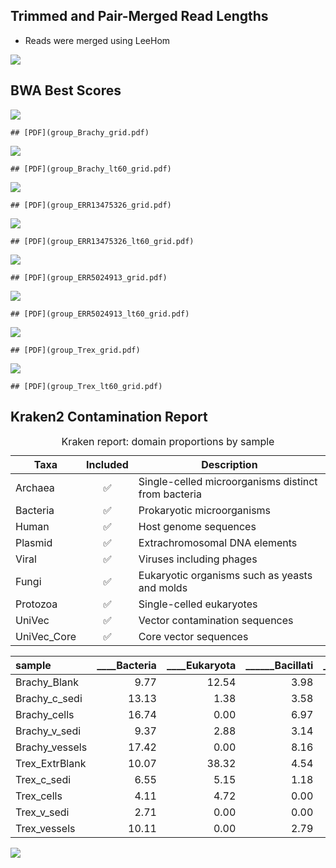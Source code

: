## Trimmed and Pair-Merged Read Lengths

-   Reads were merged using LeeHom

![](README_files/figure-markdown_strict/len-1.png)

## BWA Best Scores

![](README_files/figure-markdown_strict/auth-1.png)

    ## [PDF](group_Brachy_grid.pdf)

![](README_files/figure-markdown_strict/auth-2.png)

    ## [PDF](group_Brachy_lt60_grid.pdf)

![](README_files/figure-markdown_strict/auth-3.png)

    ## [PDF](group_ERR13475326_grid.pdf)

![](README_files/figure-markdown_strict/auth-4.png)

    ## [PDF](group_ERR13475326_lt60_grid.pdf)

![](README_files/figure-markdown_strict/auth-5.png)

    ## [PDF](group_ERR5024913_grid.pdf)

![](README_files/figure-markdown_strict/auth-6.png)

    ## [PDF](group_ERR5024913_lt60_grid.pdf)

![](README_files/figure-markdown_strict/auth-7.png)

    ## [PDF](group_Trex_grid.pdf)

![](README_files/figure-markdown_strict/auth-8.png)

    ## [PDF](group_Trex_lt60_grid.pdf)

## Kraken2 Contamination Report

<table>
<caption>Kraken report: domain proportions by sample</caption>
<colgroup>
<col style="width: 21%" />
<col style="width: 13%" />
<col style="width: 65%" />
</colgroup>
<thead>
<tr>
<th>Taxa</th>
<th style="text-align: center;">Included</th>
<th>Description</th>
</tr>
</thead>
<tbody>
<tr>
<td>Archaea</td>
<td style="text-align: center;">✅</td>
<td>Single-celled microorganisms distinct from bacteria</td>
</tr>
<tr>
<td>Bacteria</td>
<td style="text-align: center;">✅</td>
<td>Prokaryotic microorganisms</td>
</tr>
<tr>
<td>Human</td>
<td style="text-align: center;">✅</td>
<td>Host genome sequences</td>
</tr>
<tr>
<td>Plasmid</td>
<td style="text-align: center;">✅</td>
<td>Extrachromosomal DNA elements</td>
</tr>
<tr>
<td>Viral</td>
<td style="text-align: center;">✅</td>
<td>Viruses including phages</td>
</tr>
<tr>
<td>Fungi</td>
<td style="text-align: center;">✅</td>
<td>Eukaryotic organisms such as yeasts and molds</td>
</tr>
<tr>
<td>Protozoa</td>
<td style="text-align: center;">✅</td>
<td>Single-celled eukaryotes</td>
</tr>
<tr>
<td>UniVec</td>
<td style="text-align: center;">✅</td>
<td>Vector contamination sequences</td>
</tr>
<tr>
<td>UniVec_Core</td>
<td style="text-align: center;">✅</td>
<td>Core vector sequences</td>
</tr>
</tbody>
</table>

<table>
<colgroup>
<col style="width: 13%" />
<col style="width: 11%" />
<col style="width: 12%" />
<col style="width: 14%" />
<col style="width: 17%" />
<col style="width: 19%" />
<col style="width: 10%" />
</colgroup>
<thead>
<tr>
<th style="text-align: left;">sample</th>
<th style="text-align: right;">____Bacteria</th>
<th style="text-align: right;">____Eukaryota</th>
<th style="text-align: right;">______Bacillati</th>
<th style="text-align: right;">______Opisthokonta</th>
<th style="text-align: right;">______Pseudomonadati</th>
<th style="text-align: right;">classified</th>
</tr>
</thead>
<tbody>
<tr>
<td style="text-align: left;">Brachy_Blank</td>
<td style="text-align: right;">9.77</td>
<td style="text-align: right;">12.54</td>
<td style="text-align: right;">3.98</td>
<td style="text-align: right;">12.48</td>
<td style="text-align: right;">5.55</td>
<td style="text-align: right;">22.92</td>
</tr>
<tr>
<td style="text-align: left;">Brachy_c_sedi</td>
<td style="text-align: right;">13.13</td>
<td style="text-align: right;">1.38</td>
<td style="text-align: right;">3.58</td>
<td style="text-align: right;">1.37</td>
<td style="text-align: right;">8.77</td>
<td style="text-align: right;">14.75</td>
</tr>
<tr>
<td style="text-align: left;">Brachy_cells</td>
<td style="text-align: right;">16.74</td>
<td style="text-align: right;">0.00</td>
<td style="text-align: right;">6.97</td>
<td style="text-align: right;">0.00</td>
<td style="text-align: right;">8.75</td>
<td style="text-align: right;">17.08</td>
</tr>
<tr>
<td style="text-align: left;">Brachy_v_sedi</td>
<td style="text-align: right;">9.37</td>
<td style="text-align: right;">2.88</td>
<td style="text-align: right;">3.14</td>
<td style="text-align: right;">2.85</td>
<td style="text-align: right;">5.67</td>
<td style="text-align: right;">12.52</td>
</tr>
<tr>
<td style="text-align: left;">Brachy_vessels</td>
<td style="text-align: right;">17.42</td>
<td style="text-align: right;">0.00</td>
<td style="text-align: right;">8.16</td>
<td style="text-align: right;">0.00</td>
<td style="text-align: right;">8.29</td>
<td style="text-align: right;">18.44</td>
</tr>
<tr>
<td style="text-align: left;">Trex_ExtrBlank</td>
<td style="text-align: right;">10.07</td>
<td style="text-align: right;">38.32</td>
<td style="text-align: right;">4.54</td>
<td style="text-align: right;">38.20</td>
<td style="text-align: right;">5.29</td>
<td style="text-align: right;">49.29</td>
</tr>
<tr>
<td style="text-align: left;">Trex_c_sedi</td>
<td style="text-align: right;">6.55</td>
<td style="text-align: right;">5.15</td>
<td style="text-align: right;">1.18</td>
<td style="text-align: right;">5.13</td>
<td style="text-align: right;">5.25</td>
<td style="text-align: right;">11.99</td>
</tr>
<tr>
<td style="text-align: left;">Trex_cells</td>
<td style="text-align: right;">4.11</td>
<td style="text-align: right;">4.72</td>
<td style="text-align: right;">0.00</td>
<td style="text-align: right;">4.69</td>
<td style="text-align: right;">3.23</td>
<td style="text-align: right;">9.61</td>
</tr>
<tr>
<td style="text-align: left;">Trex_v_sedi</td>
<td style="text-align: right;">2.71</td>
<td style="text-align: right;">0.00</td>
<td style="text-align: right;">0.00</td>
<td style="text-align: right;">0.00</td>
<td style="text-align: right;">1.86</td>
<td style="text-align: right;">3.82</td>
</tr>
<tr>
<td style="text-align: left;">Trex_vessels</td>
<td style="text-align: right;">10.11</td>
<td style="text-align: right;">0.00</td>
<td style="text-align: right;">2.79</td>
<td style="text-align: right;">0.00</td>
<td style="text-align: right;">7.13</td>
<td style="text-align: right;">10.58</td>
</tr>
</tbody>
</table>

![](README_files/figure-markdown_strict/contam-1.png)
